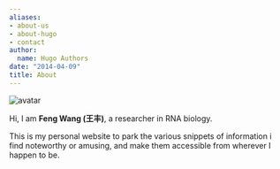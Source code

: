 ```yaml
---
aliases:
- about-us
- about-hugo
- contact
author:
  name: Hugo Authors
date: "2014-04-09"
title: About
---
```


![avatar](/img/avatar.png)


Hi, I am **Feng Wang (王丰)**, a researcher in RNA biology.

This is my personal website to park the various snippets of information i find noteworthy or amusing, and make them accessible from wherever I happen to be. 




